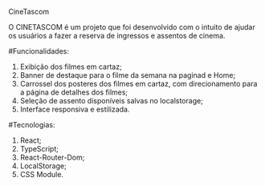 CineTascom

O CINETASCOM é um projeto que foi desenvolvido com o intuito de ajudar os usuários a fazer a reserva de ingressos e assentos de cinema.

#Funcionalidades:
1. Exibição dos filmes em cartaz;
2. Banner de destaque para o filme da semana na paginad e Home;
3. Carrossel dos posteres dos filmes em cartaz, com direcionamento para a página de detalhes dos filmes;
4. Seleção de assento disponíveis salvas no localstorage;
5. Interface responsiva e estilizada.

#Tecnologias:
1. React;
2. TypeScript;
3. React-Router-Dom;
4. LocalStorage;
5. CSS Module.